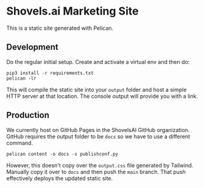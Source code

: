# Shovels.ai Marketing Site

This is a static site generated with Pelican. 

## Development

Do the regular initial setup. Create and activate a virtual env and then do:

```
pip3 install -r requirements.txt
pelican -lr
```

This will compile the static site into your `output` folder and host a simple HTTP server at that location. The console output will provide you with a link. 

## Production

We currently host on GitHub Pages in the ShovelsAI GitHub organization. GitHub requires the output folder to be `docs` so we have to use a different command.

`pelican content -o docs -s publishconf.py`

However, this doesn't copy over the `output.css` file generated by Tailwind. Manually copy it over to `docs` and then push the `main` branch. That push effectively deploys the updated static site. 